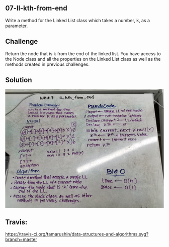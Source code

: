 ## 07-ll-kth-from-end
Write a method for the Linked List class which takes a number, k, as a parameter. 

## Challenge
Return the node that is k from the end of the linked list. You have access to the Node class and all the properties on the Linked List class as well as the methods created in previous challenges. ​

## Solution
![whiteboard](./../../assets/LL-kth-from-end.jpg)

## Travis: 
https://travis-ci.org/tamarushin/data-structures-and-algorithms.svg?branch=master